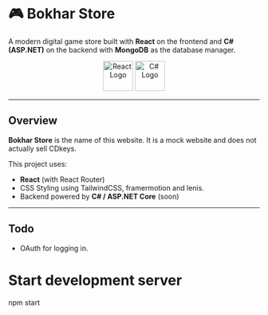 # 🎮 Bokhar Store

A modern digital game store built with **React** on the frontend and **C# (ASP.NET)** on the backend with **MongoDB** as the database manager.

<p align="center">
  <img src="https://upload.wikimedia.org/wikipedia/commons/a/a7/React-icon.svg" alt="React Logo" width="60" />
  <img src="https://upload.wikimedia.org/wikipedia/commons/4/4f/Csharp_Logo.png" alt="C# Logo" width="60" />
</p>

---

##  Overview

**Bokhar Store** is the name of this website. It is a mock website and does not actually sell CDkeys.

This project uses:
-  **React** (with React Router)
-  CSS Styling using TailwindCSS, framermotion and lenis.
-  Backend powered by **C# / ASP.NET Core** (soon)

---

## Todo

- OAuth for logging in.


# Start development server
npm start
